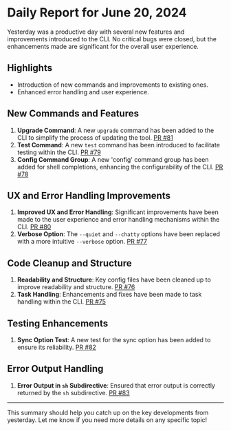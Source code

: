 # Daily Report for June 20, 2024

Yesterday was a productive day with several new features and improvements introduced to the CLI. No critical bugs were closed, but the enhancements made are significant for the overall user experience.

## Highlights
- Introduction of new commands and improvements to existing ones.
- Enhanced error handling and user experience.

## New Commands and Features
1. **Upgrade Command**: A new `upgrade` command has been added to the CLI to simplify the process of updating the tool. [PR #81](https://github.com/PR-Pilot-AI/pr-pilot-cli/pull/81)
2. **Test Command**: A new `test` command has been introduced to facilitate testing within the CLI. [PR #79](https://github.com/PR-Pilot-AI/pr-pilot-cli/pull/79)
3. **Config Command Group**: A new 'config' command group has been added for shell completions, enhancing the configurability of the CLI. [PR #78](https://github.com/PR-Pilot-AI/pr-pilot-cli/pull/78)

## UX and Error Handling Improvements
1. **Improved UX and Error Handling**: Significant improvements have been made to the user experience and error handling mechanisms within the CLI. [PR #80](https://github.com/PR-Pilot-AI/pr-pilot-cli/pull/80)
2. **Verbose Option**: The `--quiet` and `--chatty` options have been replaced with a more intuitive `--verbose` option. [PR #77](https://github.com/PR-Pilot-AI/pr-pilot-cli/pull/77)

## Code Cleanup and Structure
1. **Readability and Structure**: Key config files have been cleaned up to improve readability and structure. [PR #76](https://github.com/PR-Pilot-AI/pr-pilot-cli/pull/76)
2. **Task Handling**: Enhancements and fixes have been made to task handling within the CLI. [PR #75](https://github.com/PR-Pilot-AI/pr-pilot-cli/pull/75)

## Testing Enhancements
1. **Sync Option Test**: A new test for the sync option has been added to ensure its reliability. [PR #82](https://github.com/PR-Pilot-AI/pr-pilot-cli/pull/82)

## Error Output Handling
1. **Error Output in `sh` Subdirective**: Ensured that error output is correctly returned by the `sh` subdirective. [PR #83](https://github.com/PR-Pilot-AI/pr-pilot-cli/pull/83)

---

This summary should help you catch up on the key developments from yesterday. Let me know if you need more details on any specific topic!